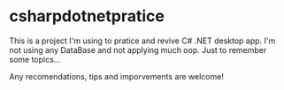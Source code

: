 # csharpdotnetpratice
This is a project I'm using to pratice and revive C# .NET desktop app. 
I'm not using any DataBase and not applying much oop. Just to remember some topics...

Any recomendations, tips and imporvements are welcome!
